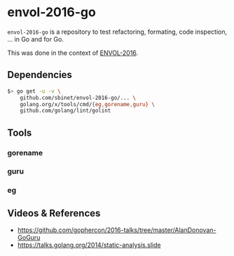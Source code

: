 # envol-2016-go

`envol-2016-go` is a repository to test refactoring, formating, code inspection, ... in Go and for Go.

This was done in the context of [ENVOL-2016](https://indico.in2p3.fr/event/13445/other-view?view=standard).

## Dependencies

```sh
$> go get -u -v \
	github.com/sbinet/envol-2016-go/... \
	golang.org/x/tools/cmd/{eg,gorename,guru} \
	github.com/golang/lint/golint
```

## Tools

### gorename

### guru

### eg

## Videos & References

- https://github.com/gophercon/2016-talks/tree/master/AlanDonovan-GoGuru
- https://talks.golang.org/2014/static-analysis.slide
